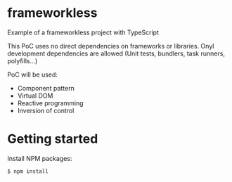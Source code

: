 # frameworkless
Example of a frameworkless project with TypeScript

This PoC uses no direct dependencies on frameworks or libraries. Onyl development dependencies are allowed (Unit tests, bundlers, task runners, polyfills...)

PoC will be used:
- Component pattern
- Virtual DOM
- Reactive programming
- Inversion of control

# Getting started

Install NPM packages:
```
$ npm install
```